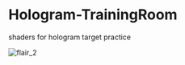 # Hologram-TrainingRoom
 
shaders for hologram target practice

![flair_2](https://user-images.githubusercontent.com/61895947/200156351-7be3e1a6-6bbb-41dd-8d55-d90ae3624b65.gif)
